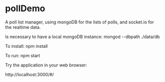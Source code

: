 pollDemo
========

A poll list manager, using mongoDB for the lists of polls, and socket.io for the realtime data.

Is necessary to have a local mongoDB instance:
mongod --dbpath ./data/db

To install:
npm install

To run:
npm start

Try the application in your web browser:

http://localhost:3000/#/
